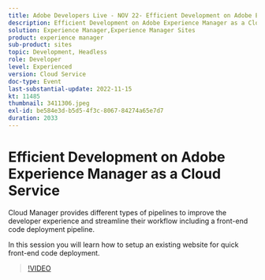 ```yaml
---
title: Adobe Developers Live - NOV 22- Efficient Development on Adobe Experience Manager as a Cloud Service
description: Efficient Development on Adobe Experience Manager as a Cloud ServiceCloud Manager provides different types of pipelines to improve the developer experience and streamline their workflow including a front-end code deployment pipeline.In this session you will learn how to setup an existing website for quick front-end code deployment.
solution: Experience Manager,Experience Manager Sites
product: experience manager
sub-product: sites
topic: Development, Headless
role: Developer
level: Experienced
version: Cloud Service
doc-type: Event
last-substantial-update: 2022-11-15
kt: 11485
thumbnail: 3411306.jpeg
exl-id: be584e3d-b5d5-4f3c-8067-84274a65e7d7
duration: 2033
---
```

# Efficient Development on Adobe Experience Manager as a Cloud Service

Cloud Manager provides different types of pipelines to improve the developer experience and streamline their workflow including a front-end code deployment pipeline.

In this session you will learn how to setup an existing website for quick front-end code deployment.

>[!VIDEO](https://video.tv.adobe.com/v/3411306/?quality=12&learn=on)
